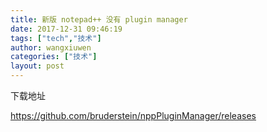 ```yaml
---
title: 新版 notepad++ 没有 plugin manager
date: 2017-12-31 09:46:19
tags: ["tech","技术"]
author: wangxiuwen
categories: ["技术"]
layout: post
---
```


下载地址

https://github.com/bruderstein/nppPluginManager/releases